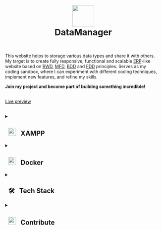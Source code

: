 # <div align="center"> <img src="https://github.com/SzymCode/DataManager/assets/107359025/652cd065-7449-4e9a-9564-3916fa3baedc" width="70"> <br> DataManager <br> </div>
<br>

This website helps to storage various data types and share it with others. My target is to create fully responsive, functional and scalable [ERP](https://en.wikipedia.org/wiki/Enterprise_resource_planning)-like website based on [RWD](https://en.wikipedia.org/wiki/Responsive_web_design), [MFD](https://medium.com/@Vincentxia77/what-is-mobile-first-design-why-its-important-how-to-make-it-7d3cf2e29d00), [BDD](https://en.wikipedia.org/wiki/Behavior-driven_development) and [FDD](https://en.wikipedia.org/wiki/Feature-driven_development) principles. Serves as my coding sandbox, where I can experiment with different coding techniques, implement new features, and refine my skills.

<b>Join my project and become part of building something incredible!</b>

<br><a href="https://data-manager.szymco.de">Live preview</a><br><br>

<details><summary> <h2> &nbsp; <img src="https://upload.wikimedia.org/wikipedia/commons/d/dc/XAMPP_Logo.png" height=25/> &nbsp; XAMPP </h2> </summary> <br>
<details><summary> 🛠️ Installation </summary>

- First make sure u have installed latest versions of [PHP](https://www.php.net), [Laravel](https://laravel.com/), [Vue.js](https://vuejs.org/), [Node.js](https://nodejs.org/en), [npm](https://www.npmjs.com), [XAMPP](https://www.apachefriends.org/pl/index.html) and [Composer](https://getcomposer.org/)

- I recommend use [nvm](https://github.com/nvm-sh/nvm/blob/master/README.md) for install latest supported versions of [Node.js](https://nodejs.org/en) and [npm](https://www.npmjs.com),

```
nvm use --lts
```

- Clone this repository

```
git clone https://github.com/SzymCode/DataManager.git
```

- Change *.env.example* file to *.env* in root directory

- Generate APP_KEY

```
php artisan key:generate
```

- Install modules in root directory

```bash
npm install
composer update

# if you want use storybook
cd storybook
npm install
```

### **Make sure u have installed all modules!**

- run XAMPP mysql server and create database
```bash
mysql -u root -p
create database datamanager
create database datamanager_test    # it's not necessary, only for tests
```

<br></details>

<details><summary> 🚀 Run </summary><br>

Root directory:

```bash
npm run dev
php artisan serve
```

<br></details>

<details><summary> ❓ Usage </summary><br>
<details><summary> Migrations </summary><br>

```bash
php artisan migrate:fresh --seed

# Reset database by dropping all tables and then run all migrations
# --seed flag runs the database seeders after the migrations
```

<br/></details>

<details><summary> Factories </summary><br>

```bash
php artisan tinker

# if you wish, you can specify count in factory() or attributes in create()
Article::factory(100)->create();
Contact::factory(100)->create();
User::factory(100)->create();

# for Spatie Activity model
Database\Factories\ActivityFactory::new()->count(100)->create();
```

<br/></details>

<details><summary> Tests </summary><br>

<img src="https://github.com/SzymCode/SzymCode/assets/107359025/ced20949-7b32-407b-a249-2dd9b117f5b2" height="15" /> &nbsp;Pest tests:
```bash
# run all tests
./vendor/bin/pest

# or specify group
./vendor/bin/pest --group=api

# defined tests groups:
api, activity-api, article-api, artisan-api, contact-api, sitemap-api, user-api,
database, feature, global, unit, commands, controllers, services, factories, migrations, models

# run all tests and check code coverage
./vendor/bin/pest --coverage
```
![Tests](https://github.com/user-attachments/assets/560df303-07c7-42f0-a178-07ef5e05a8a8)![Coverage](https://github.com/user-attachments/assets/0b6cc696-8fdb-469f-a78c-e6faaadbe437)

<img src="https://static-00.iconduck.com/assets.00/cypress-icon-512x511-29zvfts6.png" height="15" /> &nbsp;Cypress tests:
```bash
npm run open
```

<img src="https://vitest.dev/logo-shadow.svg" height="15" /> &nbsp;Vitest tests:
```bash
npm run test
```

<img src="https://icons.veryicon.com/png/o/business/vscode-program-item-icon/storybook.png" height="15" /> &nbsp;Storybook:
```bash
cd storybook
yarn storybook
```

<br></details>

<details><summary> npm </summary><br>

1. Npm clean install - ```npm ci```
4. Vite build - ```npm run build```
5. Eslint fix - ```npm run lint```
6. Run prettier - ```npm run write```
7. Husky install - ```npm run prepare```

<br></details>

<details><summary> Sitemaps </summary><br>

Generate XML sitemap

```bash
php artisan sitemap:generate
```

</details></details><hr><br></details></details>




<details><summary> <h2> &nbsp; <img src="https://cdn4.iconfinder.com/data/icons/logos-and-brands/512/97_Docker_logo_logos-512.png" height=25/> &nbsp; Docker </h2> </summary> <br>
<details><summary> 🛠️ Installation </summary> <br>

- First make sure u have installed latest versions of [PHP](https://www.php.net), [Laravel](https://laravel.com/), [Vue.js](https://vuejs.org/), [Node.js](https://nodejs.org/en), [npm](https://www.npmjs.com), [Composer](https://getcomposer.org/) and [Docker](https://www.docker.com)

- I recommend use [nvm](https://github.com/nvm-sh/nvm/blob/master/README.md) for install latest supported versions of [Node.js](https://nodejs.org/en) and [npm](https://www.npmjs.com),

```
nvm use --lts
```

- Clone this repository

```
git clone https://github.com/SzymCode/DataManager.git
```

- Change .env.example file to .env in root directory

- Generate APP_KEY

```
php artisan key:generate
```

- Install modules in root directory

```bash
composer update
php artisan sail:install
sail npm install

# if you want use storybook
cd storybook
npm install
```

### **Make sure u have installed all modules!**

<br>

Possible problems:
- Error: EACCES: permission denied, mkdir '/var/www/html/node_modules': ```sudo chmod 777 -R DataManager``` or [Solution](https://stackoverflow.com/questions/49679808/error-eacces-permission-denied-mkdir-usr-local-lib-node-modules-node-sass-b)

<br></details>

<details><summary> 🚀 Run </summary> <br>

Root directory:

```bash
# run Docker containers in the background
sail start

# run command inside laravel.test container bash
sail npm run dev
```

**Remember to shutdown all XAMPP processes!**

Possible problems:
- Sail: no such file or directory found: [Solution 1](https://laravel.com/docs/10.x/sail#configuring-a-shell-alias), [Solution 2](https://stackoverflow.com/questions/71503871/laravel-error-laravel-sail-no-such-file-or-directory-found)
- Error starting userland proxy: listen tcp4 0.0.0.0:3306: bind: address already in use: ```sudo service mysql stop```

<br></details>

<details><summary> ❓ Usage </summary><br>

<details><summary> Migrations </summary><br>

```bash
sail artisan migrate:fresh --seed

# Reset database by dropping all tables and then run all migrations
# --seed flag runs the database seeders after the migrations
```

<br/></details>

<details><summary> Factories </summary><br>

```bash
sail tinker

# if you wish, you can specify count in factory() or attributes in create()
Article::factory(100)->create();
Contact::factory(100)->create();
User::factory(100)->create();

# for Spatie Activity model
Database\Factories\ActivityFactory::new()->count(100)->create();
```

<br/></details>

<details><summary> Tests </summary><br>

<img src="https://github.com/SzymCode/SzymCode/assets/107359025/ced20949-7b32-407b-a249-2dd9b117f5b2" height="15" /> &nbsp;Pest tests:
```bash
# run all tests
sail pest

# or specify group
sail pest --group=api

# defined tests groups:
api, activity-api, article-api, artisan-api, contact-api, sitemap-api, user-api,
database, feature, global, unit, commands, controllers, services, factories, migrations, models

# run all tests and check code coverage
sail pest --coverage
```

![Tests](https://github.com/user-attachments/assets/560df303-07c7-42f0-a178-07ef5e05a8a8)![Coverage](https://github.com/user-attachments/assets/0b6cc696-8fdb-469f-a78c-e6faaadbe437)



<img src="https://static-00.iconduck.com/assets.00/cypress-icon-512x511-29zvfts6.png" height="15" /> &nbsp;Cypress tests:
```bash
npm run open  # For now I've not configured Cypress with Docker
```

<img src="https://vitest.dev/logo-shadow.svg" height="15" /> &nbsp;Vitest tests:
```bash
sail npm run test
```

<img src="https://icons.veryicon.com/png/o/business/vscode-program-item-icon/storybook.png" height="15" /> &nbsp;Storybook - visit ```localhost:6006``` after ```sail start```

<br></details>

<details><summary> npm </summary><br>

1. Npm clean install - ```sail npm ci```
4. Vite build - ```sail npm run build```
5. Eslint fix - ```sail npm run lint```
6. Run prettier - ```sail npm run write```
7. Husky install - ```sail npm run prepare```

<br></details>

<details><summary> Sitemaps </summary><br>

Generate XML sitemap

```bash
sail artisan sitemap:generate
```

</details></details><hr><br></details></details>

<details><summary> <h2> &nbsp; 🛠️ &nbsp; Tech Stack </h2> </summary> <br>
<div align="center">
  <img src="https://skillicons.dev/icons?i=php" height="35" />
  <img src="https://skillicons.dev/icons?i=ts" height="35" />
  <img src="https://skillicons.dev/icons?i=laravel" height="35" />
  <img src="https://skillicons.dev/icons?i=vue" height="35" />
  <img src="https://www.primefaces.org/wp-content/uploads/2019/12/primevue-logo.png" height="35" />
  <img src="https://skillicons.dev/icons?i=html" height="35" />
  <img src="https://skillicons.dev/icons?i=sass" height="35" />
  <img src="https://skillicons.dev/icons?i=mysql" height="35" />
  <img src="https://skillicons.dev/icons?i=docker" height="35" />
  <img src="https://skillicons.dev/icons?i=heroku" height="35" />
  <img src="https://skillicons.dev/icons?i=vite" height="35" />
  <img src="https://skillicons.dev/icons?i=vitest" height="35" />
  <img src="https://github.com/SzymCode/SzymCode/assets/107359025/ced20949-7b32-407b-a249-2dd9b117f5b2" height="33" />
  <img src="https://icons.veryicon.com/png/o/business/vscode-program-item-icon/storybook.png" height="35" />
  <img src="https://static-00.iconduck.com/assets.00/cypress-icon-512x511-29zvfts6.png" height="35" />
  <img src="https://github.com/user-attachments/assets/06bebfc4-9927-45d6-ac7b-75ced6e85501" height="35" />
  <img src="https://cdn.jsdelivr.net/gh/devicons/devicon/icons/eslint/eslint-original.svg" height="35" />
  <img src="https://github.com/SzymCode/SzymCode/assets/107359025/a983a634-3e81-4a11-9281-0ef0bacfd187" height="35" />
  <img src="https://github.com/SzymCode/SzymCode/assets/107359025/712ed3a9-e9fa-4782-acff-140a4970ba88" height="35" />
</div>
<hr><br></details>

<details><summary> <h2> &nbsp; <img src="https://static-00.iconduck.com/assets.00/github-icon-2048x2048-823jqxdr.png" width="25"> &nbsp; Contribute </h2> </summary> <br>

Feel free to check [Project](https://github.com/users/SzymCode/projects/2) and [Issues](https://github.com/SzymCode/DataManager/issues) sections. <br>
Your skills and expertise will directly contribute to the success of our project, helping us achieve our goals and create an attractive portfolio.

<br></details>

